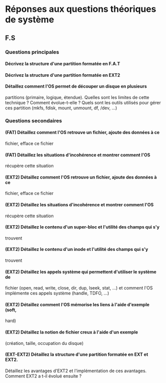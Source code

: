 # Réponses aux questions théoriques de système 

## F.S

### Questions principales 

#### Décrivez la structure d'une partition formatée en F.A.T 

#### Décrivez la structure d'une partition formatée en EXT2

#### Détaillez comment l'OS permet de découper un disque en plusieurs
partitions (primaire, logique, étendue). Quelles sont les limites de cette
technique ? Comment évolue-t-elle ? Quels sont les outils utilisés pour gérer
ces partition (mkfs, fdisk, mount, unmount, df, /dev, ...)

### Questions secondaires 

#### (FAT) Détaillez comment l'OS retrouve un fichier, ajoute des données à ce
fichier, efface ce fichier

#### (FAT) Détaillez les situations d'incohérence et montrer comment l'OS
récupère cette situation

#### (EXT2) Détaillez comment l'OS retrouve un fichier, ajoute des données à ce
fichier, efface ce fichier

#### (EXT2) Détaillez les situations d'incohérence et montrer comment l'OS
récupère cette situation

#### (EXT2) Détaillez le contenu d'un super-bloc et l'utilité des champs qui s'y
trouvent

#### (EXT2) Détaillez le contenu d'un inode et l'utilité des champs qui s'y
trouvent

#### (EXT2) Détaillez les appels système qui permettent d'utiliser le système de
fichier (open, read, write, close, dir, dup, lseek, stat, ...) et comment l'OS
implémente ces appels système (handle, TDFO, ...)

#### (EXT2) Détaillez comment l'OS mémorise les liens à l'aide d'exemple (soft,
hard)

#### (EXT2) Détaillez la notion de fichier creux à l'aide d'un exemple
(création, taille, occupation du disque)

#### (EXT-EXT2) Détaillez la structure d'une partition formatée en EXT et EXT2.
Détaillez les avantages d'EXT2 et l'implémentation de ces avantages. Comment
EXT2 a t-il évolué ensuite ?


